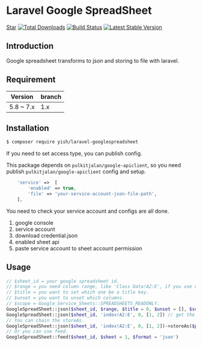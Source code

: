 # Laravel Google SpreadSheet

<p>
<script async defer src="https://buttons.github.io/buttons.js"></script>
<a class="github-button" href="https://github.com/Mombuyish/Laravel-GoogleSpreadSheet" data-show-count="true" aria-label="Star Mombuyish/Laravel-GoogleSpreadSheet on GitHub">Star</a>
<a href="https://packagist.org/packages/yish/laravel-googlespreadsheet"><img src="https://img.shields.io/packagist/dt/yish/laravel-googlespreadsheet.svg?style=flat-square" alt="Total Downloads"></a>
<a href="https://travis-ci.org/Mombuyish/laravel-googlespreadsheet"><img src="https://img.shields.io/travis/Mombuyish/laravel-googlespreadsheet/master.svg?style=flat-square" alt="Build Status"></a>
<a href="https://packagist.org/packages/yish/laravel-googlespreadsheet"><img src="https://img.shields.io/packagist/v/yish/laravel-googlespreadsheet.svg?style=flat-square" alt="Latest Stable Version"></a>
</p>

## Introduction

Google spreadsheet transforms to json and storing to file with laravel.

## Requirement

| Version | branch |
| ------- | ------ |
| 5.8 ~ 7.x     | 1.x  |

## Installation

``` bash
$ composer require yish/laravel-googlespreadsheet
```

If you need to set access type, you can publish config.

This package depends on `pulkitjalan/google-apiclient`, so you need publish `pulkitjalan/google-apiclient` config and setup.

``` php
    'service' =>  [
        'enabled' => true,
        'file' => 'your-service-account-json-file-path',
    ],
```

You need to check your service account and configs are all done.
1. google console
2. service account
3. download credential.json
4. enabled sheet api
5. paste service account to sheet account permission

## Usage

``` php
// $sheet_id = your google spreadsheet id.
// $range = you need column range, like 'Class Data!A2:E', if you use chinese, using double quote. "'首頁'!A2:E".
// $title = you want to set which one be a title key.
// $unset = you want to unset which columns. 
// $scope = Google_Service_Sheets::SPREADSHEETS_READONLY.
GoogleSpreadSheet::json($sheet_id, $range, $title = 0, $unset = [], $scope = null)
GoogleSpreadSheet::json($sheet_id, 'index!A2:E', 0, [1, 2]) // get the sheet and set 0 column to be title key, unset column 1 and column 2.
// You can chain the storeAs.
GoogleSpreadSheet::json($sheet_id, 'index!A2:E', 0, [1, 2])->storeAs($path, $disk = 'public')
// Or you can use feed.
GoogleSpreadSheet::feed($sheet_id, $sheet = 1, $format = 'json')
```
